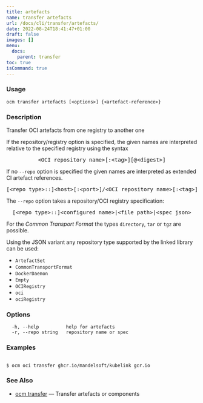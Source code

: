 ```yaml
---
title: artefacts
name: transfer artefacts
url: /docs/cli/transfer/artefacts/
date: 2022-08-24T18:41:47+01:00
draft: false
images: []
menu:
  docs:
    parent: transfer
toc: true
isCommand: true
---
```

### Usage

```
ocm transfer artefacts [<options>] {<artefact-reference>}
```

### Description


Transfer OCI artefacts from one registry to another one

If the repository/registry option is specified, the given names are interpreted
relative to the specified registry using the syntax

<center>
    <pre>&lt;OCI repository name>[:&lt;tag>][@&lt;digest>]</pre>
</center>

If no <code>--repo</code> option is specified the given names are interpreted 
as extended CI artefact references.

<center>
    <pre>[&lt;repo type>::]&lt;host>[:&lt;port>]/&lt;OCI repository name>[:&lt;tag>][@&lt;digest>]</pre>
</center>

The <code>--repo</code> option takes a repository/OCI registry specification:

<center>
    <pre>[&lt;repo type>::]&lt;configured name>|&lt;file path>|&lt;spec json></pre>
</center>

For the *Common Transport Format* the types <code>directory</code>,
<code>tar</code> or <code>tgz</code> are possible.

Using the JSON variant any repository type supported by the 
linked library can be used:
- `ArtefactSet`
- `CommonTransportFormat`
- `DockerDaemon`
- `Empty`
- `OCIRegistry`
- `oci`
- `ociRegistry`


### Options

```
  -h, --help          help for artefacts
  -r, --repo string   repository name or spec
```

### Examples

```

$ ocm oci transfer ghcr.io/mandelsoft/kubelink gcr.io

```

### See Also

* [ocm transfer](/docs/cli/transfer)	 &mdash; Transfer artefacts or components


